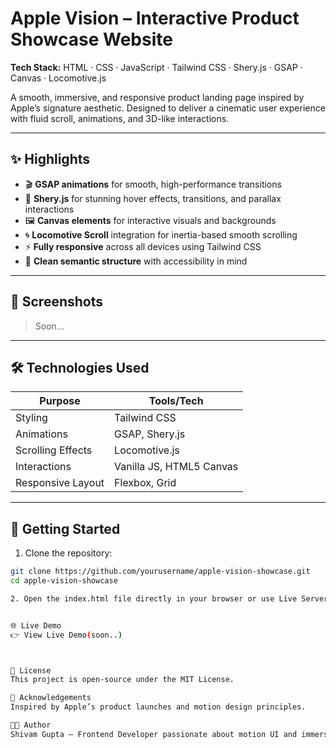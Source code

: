 #  Apple Vision – Interactive Product Showcase Website

**Tech Stack:** HTML · CSS · JavaScript · Tailwind CSS · Shery.js · GSAP · Canvas · Locomotive.js

A smooth, immersive, and responsive product landing page inspired by Apple’s signature aesthetic. Designed to deliver a cinematic user experience with fluid scroll, animations, and 3D-like interactions.

---

## ✨ Highlights

- 🎬 **GSAP animations** for smooth, high-performance transitions
- 🎨 **Shery.js** for stunning hover effects, transitions, and parallax interactions
- 🖼️ **Canvas elements** for interactive visuals and backgrounds
- 🌀 **Locomotive Scroll** integration for inertia-based smooth scrolling
- ⚡ **Fully responsive** across all devices using Tailwind CSS
- 🧠 **Clean semantic structure** with accessibility in mind

---

## 📸 Screenshots

>Soon...




---

## 🛠️ Technologies Used

| Purpose             | Tools/Tech                            |
|---------------------|----------------------------------------|
| Styling             | Tailwind CSS                          |
| Animations          | GSAP, Shery.js                        |
| Scrolling Effects   | Locomotive.js                         |
| Interactions        | Vanilla JS, HTML5 Canvas              |
| Responsive Layout   | Flexbox, Grid                         |

---

## 🚀 Getting Started

1. Clone the repository:

```bash
git clone https://github.com/yourusername/apple-vision-showcase.git
cd apple-vision-showcase

2. Open the index.html file directly in your browser or use Live Server in VS Code.


🌐 Live Demo
👉 View Live Demo(soon..)



📄 License
This project is open-source under the MIT License.

🙌 Acknowledgements
Inspired by Apple’s product launches and motion design principles.

🧑‍💻 Author
Shivam Gupta – Frontend Developer passionate about motion UI and immersive user experiences.

